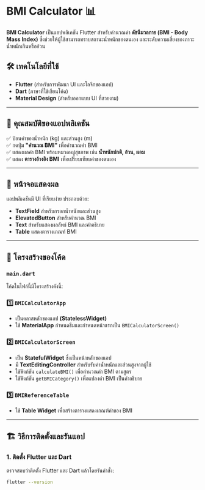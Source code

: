 # BMI Calculator 📊

**BMI Calculator** เป็นแอปพลิเคชัน Flutter สำหรับคำนวณค่า **ดัชนีมวลกาย (BMI - Body Mass Index)** ซึ่งช่วยให้ผู้ใช้สามารถทราบสถานะน้ำหนักของตนเอง และระดับความเสี่ยงของภาวะน้ำหนักเกินหรืออ้วน  

## 🛠 เทคโนโลยีที่ใช้
- **Flutter** (สำหรับการพัฒนา UI และโลจิกของแอป)
- **Dart** (ภาษาที่ใช้เขียนโค้ด)
- **Material Design** (สำหรับออกแบบ UI ที่สวยงาม)

---

## 📌 คุณสมบัติของแอปพลิเคชัน
✅ ป้อนค่าของน้ำหนัก (kg) และส่วนสูง (m)  
✅ กดปุ่ม **"คำนวณ BMI"** เพื่อคำนวณค่า BMI  
✅ แสดงผลค่า BMI พร้อมหมวดหมู่สุขภาพ เช่น **น้ำหนักปกติ, อ้วน, ผอม**  
✅ แสดง **ตารางอ้างอิง BMI** เพื่อเปรียบเทียบค่าของตนเอง  

---

## 📱 หน้าจอแสดงผล
แอปพลิเคชันมี UI ที่เรียบง่าย ประกอบด้วย:  
- **TextField** สำหรับกรอกน้ำหนักและส่วนสูง  
- **ElevatedButton** สำหรับคำนวณ BMI  
- **Text** สำหรับแสดงผลลัพธ์ BMI และคำอธิบาย  
- **Table** แสดงตารางเกณฑ์ BMI  

---

## 📝 โครงสร้างของโค้ด

### `main.dart`
โค้ดในไฟล์นี้มีโครงสร้างดังนี้:

### 1️⃣ `BMICalculatorApp`
- เป็นคลาสหลักของแอป **(StatelessWidget)**  
- ใช้ **MaterialApp** กำหนดธีมและกำหนดหน้าแรกเป็น `BMICalculatorScreen()`  

### 2️⃣ `BMICalculatorScreen`
- เป็น **StatefulWidget** ซึ่งเป็นหน้าหลักของแอป  
- มี **TextEditingController** สำหรับรับค่าน้ำหนักและส่วนสูงจากผู้ใช้  
- ใช้ฟังก์ชัน `calculateBMI()` เพื่อคำนวณค่า BMI ตามสูตร  
- ใช้ฟังก์ชัน `getBMICategory()` เพื่อแปลงค่า BMI เป็นคำอธิบาย  

### 3️⃣ `BMIReferenceTable`
- ใช้ **Table Widget** เพื่อสร้างตารางแสดงเกณฑ์ค่าของ BMI  

---

## 🏗 วิธีการติดตั้งและรันแอป
### 1. ติดตั้ง Flutter และ Dart  
ตรวจสอบว่าติดตั้ง Flutter และ Dart แล้วโดยรันคำสั่ง:
```sh
flutter --version
